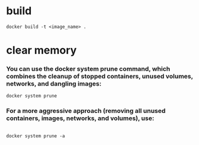 # build

```docker
docker build -t <image_name> .
```

# clear memory

### You can use the docker system prune command, which combines the cleanup of stopped containers, unused volumes, networks, and dangling images:

```docker
docker system prune
```

### For a more aggressive approach (removing all unused containers, images, networks, and volumes), use:

```docker

docker system prune -a
```
